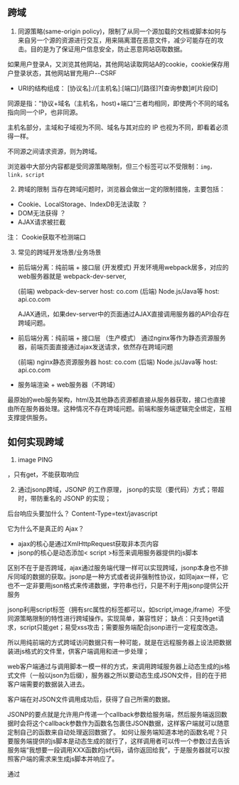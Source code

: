 ## 跨域
1. 同源策略(same-origin policy)，限制了从同一个源加载的文档或脚本如何与来自另一个源的资源进行交互，用来隔离潜在恶意文件，减少可能存在的攻击。目的是为了保证用户信息安全，防止恶意网站窃取数据。

如果用户登录A，又浏览其他网站，其他网站读取网站A的cookie，cookie保存用户登录状态，其他网站冒充用户--CSRF

- URI的结构组成：
  [协议名]://[主机名]:[端口]/[路径]?[查询参数]#[片段ID]

同源是指：“协议+域名（主机名，host)+端口”三者均相同，即使两个不同的域名指向同一个IP，也非同源。

主机名部分，主域和子域视为不同、域名与其对应的 IP 也视为不同，即看着必须得一样。

不同源之间请求资源，则为跨域。

浏览器中大部分内容都是受同源策略限制，但三个标签可以不受限制：`img，link，script`

2. 跨域的限制
  当存在跨域问题时，浏览器会做出一定的限制措施，主要包括：
  - Cookie、LocalStorage、IndexDB无法读取 ？
  - DOM无法获得  ？
  - AJAX请求被拦截

  注： Cookie获取不检测端口

3. 常见的跨域开发场景/业务场景
- 前后端分离：纯前端 + 接口层 (开发模式)
  开发环境用webpack居多，对应的web服务器就是 webpack-dev-server,

  (前端) webpack-dev-server  host: co.com
  (后端) Node.js/Java等      host: api.co.com

  AJAX通讯，如果dev-server中的页面通过AJAX直接调用服务器的API会存在跨域问题。

- 前后端分离：纯前端 + 接口层 （生产模式）
通过nginx等作为静态资源服务器，前端页面直接通过ajax发送请求，依然存在跨域问题

  (前端) nginx静态资源服务器   host: co.com
  (后端) Node.js/Java等      host: api.co.com

- 服务端渲染 + web服务器（不跨域）

最原始的web服务架构，html及其他静态资源都直接从服务器获取，接口也直接由所在服务器处理。这种情况不存在跨域问题。前端和服务端逻辑完全绑定，互相支撑提供服务。

## 如何实现跨域
1. image PING

<image >，只有get，不能获取响应

2. 通过jsonp跨域，JSONP 的工作原理，
jsonp的实现（要代码）方式；带超时，带防重名的 JSONP 的实现；

后台响应头要加什么？
Content-Type=text/javascript

它为什么不是真正的 Ajax？
- ajax的核心是通过XmlHttpRequest获取非本页内容
- jsonp的核心是动态添加< script >标签来调用服务器提供的js脚本

区别不在于是否跨域，ajax通过服务端代理一样可以实现跨域，jsonp本身也不排斥同域的数据的获取。jsonp是一种方式或者说非强制性协议，如同ajax一样，它也不一定非要用json格式来传递数据，字符串也行，只是不利于用jsonp提供公开服务

jsonp利用script标签（拥有src属性的标签都可以，如script,image,iframe）不受同源策略限制的特性进行跨域操作。实现简单，兼容性好；
缺点：只支持get请求，script只能get；易受xss攻击；需要服务端配合jsonp进行一定程度改造。

所以用纯前端的方式跨域访问数据只有一种可能，就是在远程服务器上设法把数据装进js格式的文件里，供客户端调用和进一步处理；

web客户端通过与调用脚本一模一样的方式，来调用跨域服务器上动态生成的js格式文件（一般以json为后缀），服务器之所以要动态生成JSON文件，目的在于把客户端需要的数据装入进去。

客户端在对JSON文件调用成功后，获得了自己所需的数据。


JSONP的要点就是允许用户传递一个callback参数给服务端，然后服务端返回数据时会将这个callback参数作为函数名包裹住JSON数据，这样客户端就可以随意定制自己的函数来自动处理返回数据了。
如何让服务端知道本地的函数名呢？只要服务端提供的js脚本是动态生成的就行了，这样调用者可以传一个参数过去告诉服务端“我想要一段调用XXX函数的js代码，请你返回给我”，于是服务器就可以按照客户端的需求来生成js脚本并响应了。

通过 <script> 标签指向一个需要访问的地址并提供一个回调函数来接收数据当需要通讯时

利用<script >可以跨域的特性，动态添加script元素，向服务器发出请求，请求的查询字符串中有callback参数，指定JSON服务的回调。server把数据放到callback的参数位置传回。

### JSONP

> 小提示：如果你提到JSONP，面试官肯定会问你整个详细的实现过程，所以一定要搞懂JSONP的实现原理，如果不是很理解可以自己起一个Express服务实践一下。
> 

Web前端事先定义一个用于获取跨域响应数据的回调函数，并通过没有同源策略限制的script标签发起一个请求（将回调函数的名称放到这个请求的query参数里），然后服务端返回这个回调函数的执行，并将需要响应的数据放到回调函数的参数里，前端的script标签请求到这个执行的回调函数后会立马执行，于是就拿到了执行的响应数据。

缺点： JSONP只能发起GET请求

### 如何实现一个JSONP

这里给出几个链接：

[segmentfault.com/a/119000001…](https://link.juejin.cn/?target=https%3A%2F%2Fsegmentfault.com%2Fa%2F1190000015597029)

[zhangguixu.github.io/2016/12/02/…](https://link.juejin.cn/?target=https%3A%2F%2Fzhangguixu.github.io%2F2016%2F12%2F02%2FJSONP%2F)

[www.cnblogs.com/iovec/p/531…](https://link.juejin.cn/?target=https%3A%2F%2Fwww.cnblogs.com%2Fiovec%2Fp%2F5312464.html)

### JSONP和CORS的对比

- JSONP只支持GET请求，CORS支持所有类型的HTTP请求
- JSONP的优势在于支持老式浏览器，以及可以向不支持CORS的网站请求数据


动态
前端：1）定义callback函数，2）传入请求参数，3）动态生成script标签
example:
```javascript
    <script type="text/javascript">
    // 得到航班信息查询结果后的回调函数
    var flightHandler = function(data){
        alert('你查询的航班结果是：票价 ' + data.price + ' 元，' + '余票 ' + data.tickets + ' 张。');
    };
    // 提供jsonp服务的url地址（不管是什么类型的地址，最终生成的返回值都是一段javascript代码）
    var url = "http://flightQuery.com/jsonp/flightResult.aspx?code=CA1998&callback=flightHandler";
  code参数告知服务器要返回的数据，callback参数告知本地回调函数的名字，请把查询结果传入该函数中进行调用

    // 创建script标签，设置其属性
    var script = document.createElement('script');
    script.setAttribute('src', url);
    // 把script标签加入head，此时调用开始
    document.getElementsByTagName('head')[0].appendChild(script);
    </script>
```
服务端返回一个定制的js文件，调用callback函数并且将JSON 数据形式作为参数传递，文件内容：

flightHandler({
    "code": "CA1998",
    "price": 1780,
    "tickets": 5
});
传给flightHandler函数的是一个json。
Content-Type = text/javascript

实现：
```javascript
function JSONP({url,params,callbackKey,callback}) {
  window.jsonpCallback = callback
  const paramKeys = Object.keys(params)
  const paramString = paramKeys.map(key=>`${key} = ${params[key]}`).join('&'))

  const script = document.createElement('script')
  script.setAttribute('src','$(url).?${paramString}')
  document.body.appendChild(script)
}
JSONP({
    url:'http://sss.weibo.com',
    params: {key: 'test'},
    callbackKey: '_cb',
    callback(result) {console.log(result.data)} });
```

只支持GET请求，容易被携带恶意代码。

**常用（CORS，webpack-dev-server proxy代理，Nginx反向代理）**

3. CORS,目前主流的跨域解决方案
用额外的HTTP头来告诉浏览器一个源（origin/domain）上的web应用被准许访问来自不同源服务器上的指定资源。当一个资源从和该资源所在server不同的域请求一个资源时，资源会发起一个跨域HTTP请求。（使用自定义头部让client和server沟通，决定响应是否成功）。
CORS使用通用的跨域解决方式，需要服务端配合进行实现。

如果用express，可以这样在后端设置：
```javascript
var allowCrossDomain = function(req,res,next) {
	res.header('Access-Control-Allow-Origin','http://example.com');
	res.header('Access-Control-Allow-Methods','GET,PUT,POST,DELETE');
	res.header('Access-Control-Allow-Headers','Content-Type');

	next()
}

app.configure(function() {
	...
	app.use(express.session({secret: 'cool beans'});
	app.use(allowCrossDomain));
	...
})
```

CORS 会从简单请求跟非简单请求区分开，再讲 options 预检请求的意义。
对于预检请求，浏览器必须首先用OPTIONS方法发起一个预检请求，从而获知服务端是否允许该跨域请求，服务器确认后，才发起实际的请求。

1）对于简单请求

在发起跨域请求时，浏览器会在请求头字段中自动带上Origin字段，值为当前页面的源信息（所在域）。

服务器根据资源权限配置，如果请求可接受，服务端通过简单的设置 Access-Control-Allow-Origin: your_host，在头部中发回相同的源信息，来允许来自your_host的访问，或Access-Control-Allow-Origin: * 允许任意来源进行跨域请求。

设置：Access-Control-Allow-Origin，Access-Control-Allow-Headers, Access-Control-Allow-Credentials，Content-Type

2）对于非简单请求(自定义头部，GET/POST以外的方法，不同类型的内容主体)，首先发起预检请求，带上真实请求的Method;
  服务端判断是否允许跨域请求，如果允许，则返回允许的来源，允许的请求Methods以及预检请求的有效时长（有效期内，同一请求无需再次发送预检请求，不过不可以任意设置，浏览器有最大时长限制）。

  请求头：
    OPTIONS /update HTTP/1.1
    Origin: http://co.com
    Access-Control-Request-Method: PUT
  响应头：
    HTTP/1.1 200 OK
    Access-Control-Origin： http://co.com
    Access-Control-Allow-Method: POST, PUT, OPTIONS
    Access-Control-Max-Age: 86400
  真实请求和响应

服务端在处理预检请求时，如果允许跨域，服务端只需要设置对应的响应头，然后直接返回即可，无需其他处理。返回

Access-Control-Allow-Origin
Access-Control-Allow-Methods
Access-Control-Allow-Headers
Access-Control-Allow-Amx-Age，允许指定时间内无需再发预检请求


只要一次配置好，之后复用就行。client后续根据响应再发真实的请求.

cookie仍遵循同源政策，server的Access-Control-Allow-Origin必须和请求网站一致，cookie才发送

3） 附带身份凭证的请求
常规的，我们的请求都需要带有身份凭证（如Cookie)，这时服务器端响应中需要额外设置 Access-Control-Allow-Credentials: true。如果未设置，浏览器不会把响应内容返回。

```js
// 处理成功失败返回格式的工具
const {successBody} = require('../utli')
class CrossDomain {
  static async cors (ctx) {
    const query = ctx.request.query
    // 如果需要http请求中带上cookie，需要前后端都设置credentials，且后端设置指定的origin
    ctx.set('Access-Control-Allow-Origin', 'http://localhost:9099')
    ctx.set('Access-Control-Allow-Credentials', true)
    // 非简单请求的CORS请求，会在正式通信之前，增加一次HTTP查询请求，称为"预检"请求（preflight）
    // 这种情况下除了设置origin，还需要设置Access-Control-Request-Method以及Access-Control-Request-Headers
    ctx.set('Access-Control-Request-Method', 'PUT,POST,GET,DELETE,OPTIONS')
    ctx.set('Access-Control-Allow-Headers', 'Origin, X-Requested-With, Content-Type, Accept, t')
    ctx.cookies.set('tokenId', '2')

    ctx.body = successBody({msg: query.msg}, 'success')
  }
}
module.exports = CrossDomain
```
4. proxy代理
在http://co.com的页面上调用http://api.co.com的接口时，会出现跨域问题。我们可以将所有的接口请求都从http://co.com发出，通过proxy配置代理，转发到真正的接口服务器http://api.co.com。这样就绕开了调用接口时浏览器的同源限制。

如http://co.com/api/getSomeData(额外加了/api，方便统一转发)，最后通过 proxy 配置代理，转发到真正的接口服务器http://api.co.com/getSomeData。

webpack配置proxyTable设置开发环境跨域

```javascript
devServer: {
  proxy: {
    '/api': {
      target: 'http://api.co.com',
      // 如果转发后的pathname需要改变，可以通过以下方式重写
      // 下面是把api前缀去掉
      pathRewrite: {
        '^/api/': '',
      },
    },
  }
}
```
因为webpack-dev-server启动了一个服务器，所以在开发时，前端去请求真正的后台接口，是存在跨域问题的。webpack提供的proxyTable，原理就是让服务器反向代理请求真正的接口。
前端请求/api/xxx时，webpack-dev-server启动的服务器会帮我们请求http://api.co.com/xxx，同时返回数据。

打包后的文件，如果打包后的dist和后端代码放在一起，就不存在跨域问题。如果前端静态文件和后端不在一起，可以用Nginx做转发。

5. nginx反向代理,优点是轻量级，启动快，高并发。
我们用node开发的服务通常都要经过nginx的反向代理。

反向代理的原理：所有client的请求都必须先经过nginx的处理，nginx作为代理服务器再将请求转发给node服务，这样就规避了同源请求。不用目标服务器配合.

使用nginx作为静态资源服务器时，也可以做一些代理转发，可以将接口请求全部转发到对应接口服务器。

```javascript
location /api {
  proxy_redirect off;
  proxy_set_header Host $host;
  proxy_set_header X-Real-IP $remote_addr;
  proxy_set_header X-Forwarded-For $proxy_add_x_forwarded_for;
  proxy_set_header X-NginX-Proxy true;
  # 转发时重写地址
  rewrite ^/api/(.*)$ /$1 break;
  # 转发目的地
  proxy_pass http://api.co.com;
}
```

该方法和proxy类似，只是通过不同的方式进行代理，这种方式也是通过绕过浏览器限制的方式解决跨域的。

请求的时候还是用前端的域名，Nginx帮我们把这个请求转发到真正的后端域名上

6. Websocket,websocket的工作原理和机制
只要server支持，头部带ORIGIN，server根据此决定是否和该域的页面通信。

一次http请求，目的是建立websocket通信，建立连接之后，Websocket的c和s都能主动向对方发送和接收数据，之间的通信和HTTP无关了，因此可以跨域。

7. 使用HTML5中新引进的window.postMessage方法来跨域传送数据（ie 67 不支持）
允许来自不同源的脚本采用异步方式进行有限的通信。可以跨文档，多窗口，跨域消息传递。

这种方式通常用于获取嵌入页面中的第三方页面数据。一个页面发送消息，另一个页面判断来源并接收消息

将hosts改一下：127.0.0.1 crossDomain.com，现在访问域名crossDomain.com就等于访问127.0.0.1。

```js
// 这里是http://localhost:9099/#/crossDomain，发消息方
<template>
  <div>
    <button @click="postMessage">给http://crossDomain.com:9099发消息</button>
    <iframe name="crossDomainIframe" src="http://crossdomain.com:9099"></iframe>
  </div>
</template>

<script>
export default {
  mounted () {
    window.addEventListener('message', (e) => {
      // 这里一定要对来源做校验
      if (e.origin === 'http://crossdomain.com:9099') {
        // 来自http://crossdomain.com:9099的结果回复
        console.log(e.data)
      }
    })
  },
  methods: {
    // 向http://crossdomain.com:9099发消息
    postMessage () {
      const iframe = window.frames['crossDomainIframe']
      iframe.postMessage('我是[http://localhost:9099], 麻烦你查一下你那边有没有id为app的Dom', 'http://crossdomain.com:9099')
    }
  }
}
</script>
```
这里是http://crossdomain.com:9099，接收消息方
```js
<template>
  <div>
    我是http://crossdomain.com:9099
  </div>
</template>

<script>
export default {
  mounted () {
    window.addEventListener('message', (e) => {
      // 这里一定要对来源做校验
      if (e.origin === 'http://localhost:9099') {
        // http://localhost:9099发来的信息
        console.log(e.data)
        // e.source可以是回信的对象，其实就是http://localhost:9099窗口对象(window)的引用
        // e.origin可以作为targetOrigin
        e.source.postMessage(`我是[http://crossdomain.com:9099]，我知道了兄弟，这就是你想知道的结果：${document.getElementById('app') ? '有id为app的Dom' : '没有id为app的Dom'}`, e.origin);
      }
    })
  }
}
</script>
```



8. iframe跨域
9. document.domain
该方式只能用于二级域名相同的情况下，比如 a.test.com 和 b.test.com 适用于该方式。

只需要给两个页面添加 document.domain = 'test.com' 表示二级域名都相同就可以实现跨域

**开发环境一般用proxy代理，生产环境一般用Nginx代理**
## 跨域
jsonp方案需要服务端怎么配合，jsonp为什么不支持post方法
Access-Control-Allow-Origin在服务端哪里配置
ajax如何处理跨域，Ajax发生跨域要设置什么（前端）

安全性——何时使用 JSONP、CORS 和 iFrame。
